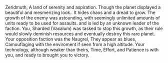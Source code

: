Zeridmuth, A land of serenity and aspiration. Though the planet displayed a beautiful and mesmerizing look.. It hides chaos and a dread to grow.
The growth of the enemy was astounding, with seemingly unlimited amounts of units ready to be used for assaults. and is led by an unknown leader of the faction.
You, Sharded (Vaxalum)  was tasked to stop this growth, as their rule would slowly deminish resources and eventually destroy this rare planet.
Your opposition faction was the Naugrel, They appear as blues, Camouflaging with the enviroment if seen from a high altitude.
Your technology, although weaker than theirs, Time, Effort, and Patience is with you, and ready to brought you to victory.
